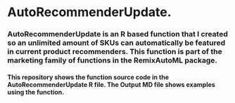 # AutoRecommenderUpdate.
### AutoRecommenderUpdate is an R based function that I created so an unlimited amount of SKUs can automatically be featured in current product recommenders. This function is part of the marketing family of functions in the RemixAutoML package. 

#### This repository shows the function source code in the AutoRecommenderUpdate R file. The Output MD file shows examples using the function.

